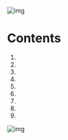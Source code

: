 

![img](https://s11.gifyu.com/images/Sgd38.jpg)

# Contents

1) 
2) 
3) 
4) 
5) 
6) 
7) 
8) 
9) 


![img](https://s11.gifyu.com/images/Sgd38.jpg)